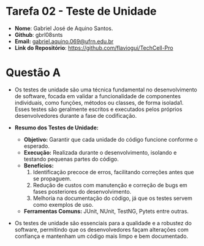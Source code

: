 # __Tarefa 02 - Teste de Unidade__

* __Nome__: Gabriel José de Aquino Santos.
* __Github__: gbrl08snts
* __Email:__ gabriel.aquino.069@ufrn.edu.br
* __Link do Repositório__: https://github.com/flaviogui/TechCell-Pro

# __Questão A__

- Os testes de unidade são uma técnica fundamental no desenvolvimento de software, focada em validar a funcionalidade de componentes individuais, como funções, métodos ou classes, de forma isolada1. Esses testes são geralmente escritos e executados pelos próprios desenvolvedores durante a fase de codificação.

* __Resumo dos Testes de Unidade:__

    * __Objetivo:__ Garantir que cada unidade do código funcione conforme o esperado.
    * __Execução:__ Realizada durante o desenvolvimento, isolando e testando pequenas partes do código.
    * __Benefícios:__
        1. Identificação precoce de erros, facilitando correções antes que se propaguem.
        2. Redução de custos com manutenção e correção de bugs em fases posteriores do desenvolvimento.
        3. Melhoria na documentação do código, já que os testes servem como exemplos de uso.
    * __Ferramentas Comuns:__ JUnit, NUnit, TestNG, Pytets entre outras.

- Os testes de unidade são essenciais para a qualidade e a robustez do software, permitindo que os desenvolvedores façam alterações com confiança e mantenham um código mais limpo e bem documentado.